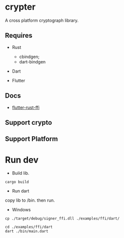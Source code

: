 # crypter

A cross platform cryptograph library.

## Requires

- Rust
    * cbindgen;
    * dart-bindgen

- Dart
- Flutter

## Docs

- [flutter-rust-ffi](https://github.com/brickpop/flutter-rust-ffi/blob/master/README.md)

## Support crypto

## Support Platform



# Run dev

* Build lib.
```
cargo build
```

* Run dart

copy lib to /bin. then run.

- Windows

```
cp ./target/debug/signer_ffi.dll ./examples/ffi/dart/

cd ./examples/ffi/dart
dart ./bin/main.dart
```